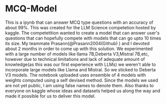 # MCQ-Model
This is a ipynb that can answer MCQ type questions with an accuracy of about 99%. 
This was created for the LLM Science competetion hosted by kaggle. The competetition wanted to create a model that can answer user's questions that can hopefully compete with models that can go upto 10 times its size.  My teammate Prasann(@Prasann2004(Github) ) and I devoted about 2 months in order to come up with this solution. We experimented with a large number of models like llama 7B,Deberta V3,Mistral 7B,etc, however due to technical limitations and lack of adequate amount of knowledge(as this was our first experience with LLMs) we weren't able to incorporate large models like Llama and Mistral. So we sticked to Deberta V3 models. 
The notebook uploaded uses ensemble of 4 models with weights computed using a self devised method. Since the models we used are not yet public, I am using false names to denote them.
Also thanks to everyone on kaggle whose ideas and datasets helped us along the way and made it possible for us to deliver this model.
